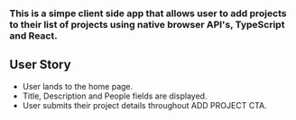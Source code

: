 
### This is a simpe client side app that allows user to add projects to their list of projects using native browser API's, TypeScript and React.

## User Story

- User lands to the home page. 
- Title, Description and People fields are displayed.
- User submits their project details throughout ADD PROJECT CTA.
